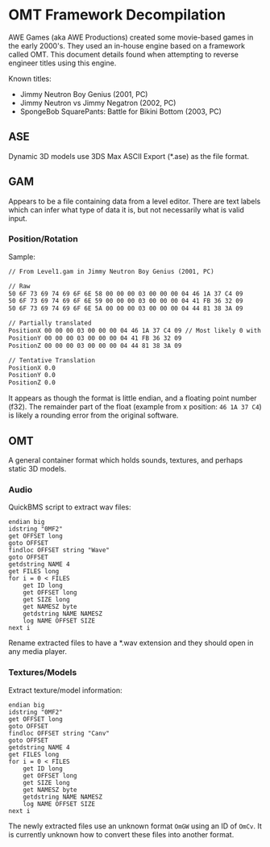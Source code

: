 # OMT Framework Decompilation

AWE Games (aka AWE Productions) created some movie-based games in the early 2000's. They used an in-house engine based on a framework called OMT. This document details found when attempting to reverse engineer titles using this engine.

Known titles:

- Jimmy Neutron Boy Genius (2001, PC)
- Jimmy Neutron vs Jimmy Negatron (2002, PC)
- SpongeBob SquarePants: Battle for Bikini Bottom (2003, PC)

## ASE

Dynamic 3D models use 3DS Max ASCII Export (*.ase) as the file format.

## GAM

Appears to be a file containing data from a level editor. There are text labels which can infer what type of data it is, but not necessarily what is valid input.

### Position/Rotation

Sample:

```txt
// From Level1.gam in Jimmy Neutron Boy Genius (2001, PC)

// Raw
50 6F 73 69 74 69 6F 6E 58 00 00 00 03 00 00 00 04 46 1A 37 C4 09
50 6F 73 69 74 69 6F 6E 59 00 00 00 03 00 00 00 04 41 FB 36 32 09
50 6F 73 69 74 69 6F 6E 5A 00 00 00 03 00 00 00 04 44 81 38 3A 09

// Partially translated
PositionX 00 00 00 03 00 00 00 04 46 1A 37 C4 09 // Most likely 0 with rounding error
PositionY 00 00 00 03 00 00 00 04 41 FB 36 32 09
PositionZ 00 00 00 03 00 00 00 04 44 81 38 3A 09

// Tentative Translation
PositionX 0.0
PositionY 0.0
PositionZ 0.0
```

It appears as though the format is little endian, and a floating point number (f32). The remainder part of the float (example from x position: `46 1A 37 C4`) is likely a rounding error from the original software.

## OMT

A general container format which holds sounds, textures, and perhaps static 3D models.

### Audio

QuickBMS script to extract wav files:

```bms
endian big
idstring "0MF2"
get OFFSET long
goto OFFSET
findloc OFFSET string "Wave"
goto OFFSET
getdstring NAME 4
get FILES long
for i = 0 < FILES
    get ID long
    get OFFSET long
    get SIZE long
    get NAMESZ byte
    getdstring NAME NAMESZ
    log NAME OFFSET SIZE
next i
```

Rename extracted files to have a *.wav extension and they should open in any media player.

### Textures/Models

Extract texture/model information:

```bms
endian big
idstring "0MF2"
get OFFSET long
goto OFFSET
findloc OFFSET string "Canv"
goto OFFSET
getdstring NAME 4
get FILES long
for i = 0 < FILES
    get ID long
    get OFFSET long
    get SIZE long
    get NAMESZ byte
    getdstring NAME NAMESZ
    log NAME OFFSET SIZE
next i
```

The newly extracted files use an unknown format `OmGW` using an ID of `OmCv`. It is currently unknown how to convert these files into another format.
